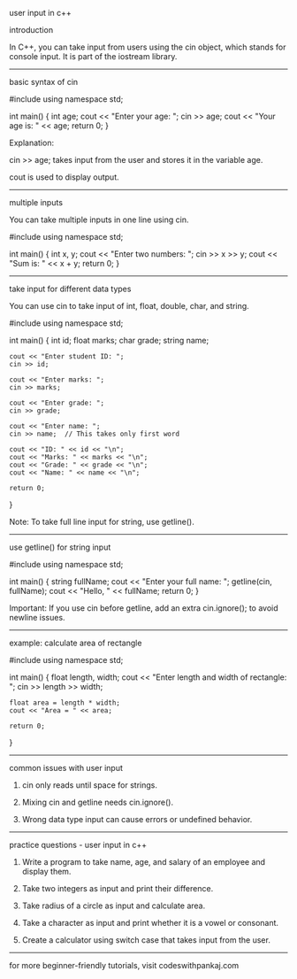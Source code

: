 


user input in c++

introduction

In C++, you can take input from users using the cin object, which stands for console input. It is part of the iostream library.


---

basic syntax of cin

#include <iostream>
using namespace std;

int main() {
    int age;
    cout << "Enter your age: ";
    cin >> age;
    cout << "Your age is: " << age;
    return 0;
}

Explanation:

cin >> age; takes input from the user and stores it in the variable age.

cout is used to display output.



---

multiple inputs

You can take multiple inputs in one line using cin.

#include <iostream>
using namespace std;

int main() {
    int x, y;
    cout << "Enter two numbers: ";
    cin >> x >> y;
    cout << "Sum is: " << x + y;
    return 0;
}


---

take input for different data types

You can use cin to take input of int, float, double, char, and string.

#include <iostream>
using namespace std;

int main() {
    int id;
    float marks;
    char grade;
    string name;

    cout << "Enter student ID: ";
    cin >> id;

    cout << "Enter marks: ";
    cin >> marks;

    cout << "Enter grade: ";
    cin >> grade;

    cout << "Enter name: ";
    cin >> name;  // This takes only first word

    cout << "ID: " << id << "\n";
    cout << "Marks: " << marks << "\n";
    cout << "Grade: " << grade << "\n";
    cout << "Name: " << name << "\n";

    return 0;
}

Note:
To take full line input for string, use getline().


---

use getline() for string input

#include <iostream>
using namespace std;

int main() {
    string fullName;
    cout << "Enter your full name: ";
    getline(cin, fullName);
    cout << "Hello, " << fullName;
    return 0;
}

Important:
If you use cin before getline, add an extra cin.ignore(); to avoid newline issues.


---

example: calculate area of rectangle

#include <iostream>
using namespace std;

int main() {
    float length, width;
    cout << "Enter length and width of rectangle: ";
    cin >> length >> width;

    float area = length * width;
    cout << "Area = " << area;

    return 0;
}


---

common issues with user input

1. cin only reads until space for strings.


2. Mixing cin and getline needs cin.ignore().


3. Wrong data type input can cause errors or undefined behavior.




---

practice questions - user input in c++

1. Write a program to take name, age, and salary of an employee and display them.


2. Take two integers as input and print their difference.


3. Take radius of a circle as input and calculate area.


4. Take a character as input and print whether it is a vowel or consonant.


5. Create a calculator using switch case that takes input from the user.




---

for more beginner-friendly tutorials, visit codeswithpankaj.com

